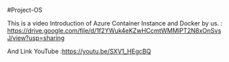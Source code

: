 #Project-OS

This is a video Introduction of Azure Container Instance and Docker by us.
: https://drive.google.com/file/d/1f2YWuk4eKZwHCcmtWMMlPT2N8xOnSvsJ/view?usp=sharing


And Link YouTube
:https://youtu.be/SXV1_HEgcBQ
